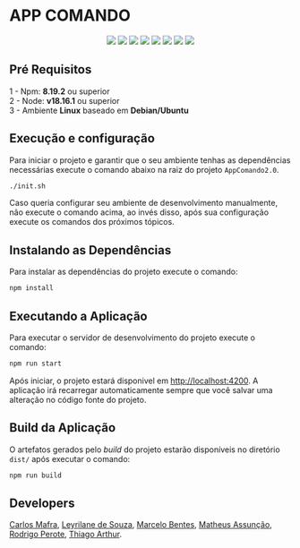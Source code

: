 # APP COMANDO

<p align="center">
  <img src="https://img.shields.io/badge/npm-8.19.2-red?style=flat&logo=npm&logoColor=white"> <img src="https://img.shields.io/badge/node-v18.16.1-green?style=flat&logo=node.js&logoColor=white"> <img src="https://img.shields.io/badge/Angular-v15.2.9-red?style=flat&logo=angular&logoColor=white"> <img src="https://img.shields.io/badge/Bootstrap-v5.2.3-blue?style=flat&logo=bootstrap&logoColor=white"> <img src="https://img.shields.io/badge/Docker-20.10.12-blue?style=flat&logo=docker&logoColor=white">
  <img src="https://img.shields.io/badge/Bash-5.1.16-red?style=flat&logo=gnubash&logoColor=white"> <img src="https://img.shields.io/badge/Linux-5.15.0-yellow?style=flat&logo=ubuntu&logoColor=white"> <img src="https://img.shields.io/badge/Git-2.34.1-orange?style=flat&logo=git&logoColor=white">
</p>

## Pré Requisitos
1 - Npm: **8.19.2** ou superior <br>
2 - Node: **v18.16.1** ou superior <br>
3 - Ambiente **Linux** baseado em **Debian/Ubuntu**<br>

## Execução e configuração 
Para iniciar o projeto e garantir que o seu ambiente tenhas as dependências necessárias execute o comando abaixo na raiz do projeto `AppComando2.0`.
```bash 
./init.sh
```
Caso queria configurar seu ambiente de desenvolvimento manualmente, não execute o comando acima, ao invés disso, após sua configuração execute os comandos dos próximos tópicos.

## Instalando as Dependências
Para instalar as dependências do projeto execute o comando:
```bash
npm install
```
## Executando a Aplicação
Para executar o servidor de desenvolvimento do projeto execute o comando:
```bash
npm run start
```
Após iniciar, o projeto estará disponivel em [http://localhost:4200](http://localhost:4200). A aplicação irá recarregar automaticamente sempre que você salvar uma alteração no código fonte do projeto.

## Build da Aplicação
O artefatos gerados pelo *build* do projeto estarão disponíveis no diretório `dist/` após executar o comando:
```bash
npm run build
``` 

## Developers
[Carlos Mafra](https://github.com/CarlosMafraa), [Leyrilane de Souza](https://github.com/leyrilane), [Marcelo Bentes](https://github.com/msbentes), [Matheus Assunção](https://github.com/matheusasc),  [Rodrigo Perote](https://github.com/perotedev), [Thiago Arthur](https://github.com/Thiago250801).